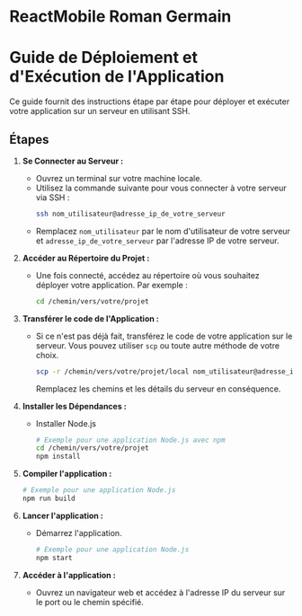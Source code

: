 # ReactMobile Roman Germain

# Guide de Déploiement et d'Exécution de l'Application

Ce guide fournit des instructions étape par étape pour déployer et exécuter votre application sur un serveur en utilisant SSH.

## Étapes

1. **Se Connecter au Serveur :**
   - Ouvrez un terminal sur votre machine locale.
   - Utilisez la commande suivante pour vous connecter à votre serveur via SSH :
     ```bash
     ssh nom_utilisateur@adresse_ip_de_votre_serveur
     ```
   - Remplacez `nom_utilisateur` par le nom d'utilisateur de votre serveur et `adresse_ip_de_votre_serveur` par l'adresse IP de votre serveur.

2. **Accéder au Répertoire du Projet :**
   - Une fois connecté, accédez au répertoire où vous souhaitez déployer votre application. Par exemple :
     ```bash
     cd /chemin/vers/votre/projet
     ```

3. **Transférer le code de l'Application :**
   - Si ce n'est pas déjà fait, transférez le code de votre application sur le serveur. Vous pouvez utiliser `scp` ou toute autre méthode de votre choix.
     ```bash
     scp -r /chemin/vers/votre/projet/local nom_utilisateur@adresse_ip_de_votre_serveur:/chemin/vers/destination
     ```
     Remplacez les chemins et les détails du serveur en conséquence.

4. **Installer les Dépendances :**
   - Installer Node.js
     ```bash
     # Exemple pour une application Node.js avec npm
     cd /chemin/vers/votre/projet
     npm install
     ```

5. **Compiler l'application :**
     ```bash
     # Exemple pour une application Node.js
     npm run build
     ```

6. **Lancer l'application :**
   - Démarrez l'application.
     ```bash
     # Exemple pour une application Node.js
     npm start
     ```

7. **Accéder à l'application :**
   - Ouvrez un navigateur web et accédez à l'adresse IP du serveur sur le port ou le chemin spécifié.
